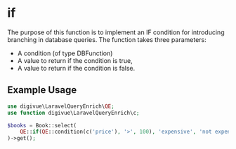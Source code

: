 # if

The purpose of this function is to implement an IF condition for introducing branching in database queries. The function
takes three parameters:

- A condition (of type DBFunction)
- A value to return if the condition is true,
- A value to return if the condition is false.

## Example Usage

```php
use digivue\LaravelQueryEnrich\QE;
use function digivue\LaravelQueryEnrich\c;

$books = Book::select(
    QE::if(QE::condition(c('price'), '>', 100), 'expensive', 'not expensive')->as('price_category')
)->get();
```